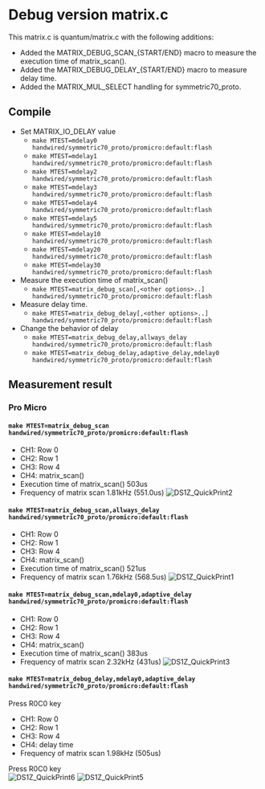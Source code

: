# Debug version matrix.c

This matrix.c is quantum/matrix.c with the following additions:

* Added the MATRIX_DEBUG_SCAN_{START/END} macro to measure the execution time of matrix_scan().
* Added the MATRIX_DEBUG_DELAY_{START/END} macro to measure delay time.
* Added the MATRIX_MUL_SELECT handling for symmetric70_proto.

## Compile

* Set MATRIX_IO_DELAY value
  * `make MTEST=mdelay0 handwired/symmetric70_proto/promicro:default:flash`
  * `make MTEST=mdelay1 handwired/symmetric70_proto/promicro:default:flash`
  * `make MTEST=mdelay2 handwired/symmetric70_proto/promicro:default:flash`
  * `make MTEST=mdelay3 handwired/symmetric70_proto/promicro:default:flash`
  * `make MTEST=mdelay4 handwired/symmetric70_proto/promicro:default:flash`
  * `make MTEST=mdelay5 handwired/symmetric70_proto/promicro:default:flash`
  * `make MTEST=mdelay10 handwired/symmetric70_proto/promicro:default:flash`
  * `make MTEST=mdelay20 handwired/symmetric70_proto/promicro:default:flash`
  * `make MTEST=mdelay30 handwired/symmetric70_proto/promicro:default:flash`
* Measure the execution time of matrix_scan()
  * `make MTEST=matrix_debug_scan[,<other options>..] handwired/symmetric70_proto/promicro:default:flash`
* Measure delay time.
  * `make MTEST=matrix_debug_delay[,<other options>..] handwired/symmetric70_proto/promicro:default:flash`
* Change the behavior of delay
  * `make MTEST=matrix_debug_delay,allways_delay handwired/symmetric70_proto/promicro:default:flash`
  * `make MTEST=matrix_debug_delay,adaptive_delay,mdelay0 handwired/symmetric70_proto/promicro:default:flash`

## Measurement result
### Pro Micro
#### `make MTEST=matrix_debug_scan handwired/symmetric70_proto/promicro:default:flash`
 - CH1: Row 0
 - CH2: Row 1
 - CH3: Row 4
 - CH4: matrix_scan()
 - Execution time of matrix_scan()  503us
 - Frequency of matrix scan 1.81kHz (551.0us)
 ![DS1Z_QuickPrint2](https://user-images.githubusercontent.com/2170248/115994477-0ba64400-a612-11eb-98ba-b8cc362f26ac.png)

#### `make MTEST=matrix_debug_scan,allways_delay handwired/symmetric70_proto/promicro:default:flash`
 - CH1: Row 0
 - CH2: Row 1
 - CH3: Row 4
 - CH4: matrix_scan()
 - Execution time of matrix_scan()  521us
 - Frequency of matrix scan 1.76kHz (568.5us)
 ![DS1Z_QuickPrint1](https://user-images.githubusercontent.com/2170248/115994488-1660d900-a612-11eb-83b1-cd820607db03.png)

#### `make MTEST=matrix_debug_scan,mdelay0,adaptive_delay handwired/symmetric70_proto/promicro:default:flash`
 - CH1: Row 0
 - CH2: Row 1
 - CH3: Row 4
 - CH4: matrix_scan()
 - Execution time of matrix_scan()  383us
 - Frequency of matrix scan 2.32kHz (431us)
 ![DS1Z_QuickPrint3](https://user-images.githubusercontent.com/2170248/115994939-034f0880-a614-11eb-861f-b83a31efa51a.png)

#### `make MTEST=matrix_debug_delay,mdelay0,adaptive_delay handwired/symmetric70_proto/promicro:default:flash`
 Press R0C0 key
 - CH1: Row 0
 - CH2: Row 1
 - CH3: Row 4
 - CH4: delay time
 - Frequency of matrix scan 1.98kHz (505us)

Press R0C0 key  
![DS1Z_QuickPrint6](https://user-images.githubusercontent.com/2170248/115995982-7ce8f580-a618-11eb-870c-a043747d1288.png)
![DS1Z_QuickPrint5](https://user-images.githubusercontent.com/2170248/115995533-98eb9780-a616-11eb-8270-c1f145576b88.png)

